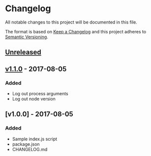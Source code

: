 # Changelog
All notable changes to this project will be documented in this file.

The format is based on [Keep a Changelog](http://keepachangelog.com/en/1.0.0/)
and this project adheres to [Semantic Versioning](http://semver.org/spec/v2.0.0.html).

## [Unreleased]

## [v1.1.0] - 2017-08-05
### Added
- Log out process arguments
- Log out node version

## [v1.0.0] - 2017-08-05
### Added
- Sample index.js script
- package.json
- CHANGELOG.md

[Unreleased]: https://github.com/olivierlacan/keep-a-changelog/compare/v1.1.0...HEAD
[v1.1.0]: https://github.com/olivierlacan/keep-a-changelog/compare/v1.0.0...v1.1.0
